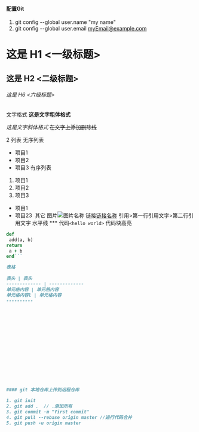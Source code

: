 #### 配置Git
1. git config --global user.name "my name"
2. git config --global user.email myEmail@example.com





# 这是 H1 <一级标题>
## 这是 H2 <二级标题>
###### 这是 H6 <六级标题>

文字格式
**这是文字粗体格式**

*这是文字斜体格式*
 ~~在文字上添加删除线~~

2
 列表
无序列表
* 项目1
* 项目2
* 项目3
有序列表
1. 项目1
2. 项目2
3. 项目3
  
* 项目1
  
* 项目23 
其它
图片![图片名称](http://gitcafe.com/image.png)
链接[链接名称](http://gitcafe.com)
引用>第一行引用文字>第二行引用文字
水平线 ***
代码`<hello world>`
代码块高亮
```ruby
def
 add(a, b)  
return
 a + b 
end```

表格
  
表头 | 表头  
------------- | ------------- 
单元格内容 | 单元格内容 
单元格内容l | 单元格内容
----------
















#### git 本地仓库上传到远程仓库

1. git init
2. git add .  // .添加所有
3. git commit -m "first commit"
4. git pull --rebase origin master //进行代码合并
5. git push -u origin master